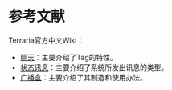 # 参考文献

Terraria官方中文Wiki：
- [聊天](https://terraria.wiki.gg/zh/wiki/聊天)：主要介绍了Tag的特性。
- [状态讯息](https://terraria.wiki.gg/zh/wiki/状态讯息)：主要介绍了系统所发出讯息的类型。
- [广播盒](https://terraria.wiki.gg/zh/wiki/广播盒)：主要介绍了其制造和使用办法。
